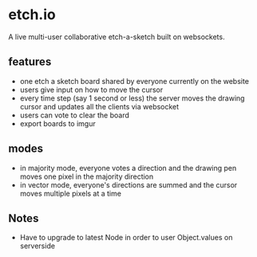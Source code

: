 # etch.io
A live multi-user collaborative etch-a-sketch built on websockets.

## features
- one etch a sketch board shared by everyone currently on the website
- users give input on how to move the cursor
- every time step (say 1 second or less) the server moves the drawing cursor and updates all the clients via websocket
- users can vote to clear the board
- export boards to imgur

## modes
- in majority mode, everyone votes a direction and the drawing pen moves one pixel in the majority direction
- in vector mode, everyone's directions are summed and the cursor moves multiple pixels at a time

## Notes
  - Have to upgrade to latest Node in order to user Object.values on serverside
